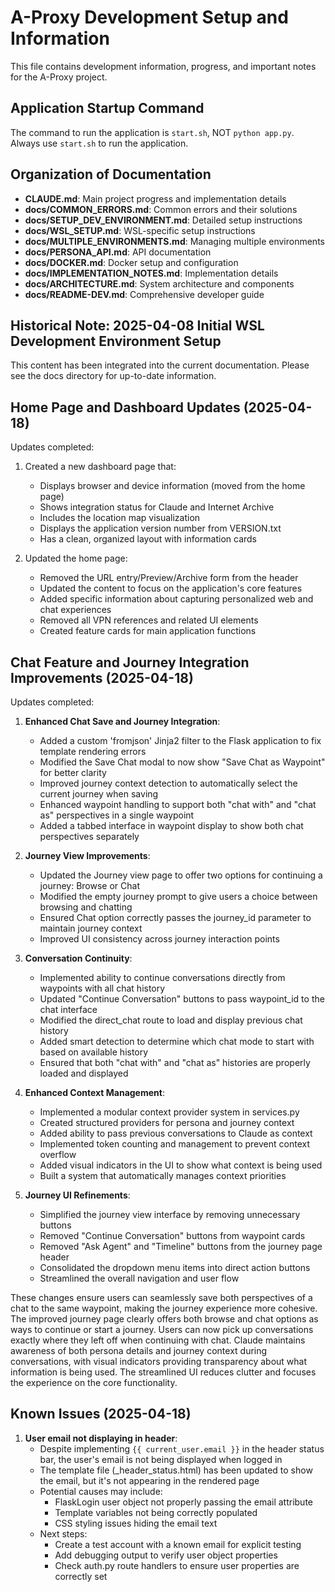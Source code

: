 # A-Proxy Development Setup and Information

This file contains development information, progress, and important notes for the A-Proxy project.

## Application Startup Command

The command to run the application is `start.sh`, NOT `python app.py`. Always use `start.sh` to run the application.

## Organization of Documentation

- **CLAUDE.md**: Main project progress and implementation details
- **docs/COMMON_ERRORS.md**: Common errors and their solutions
- **docs/SETUP_DEV_ENVIRONMENT.md**: Detailed setup instructions
- **docs/WSL_SETUP.md**: WSL-specific setup instructions
- **docs/MULTIPLE_ENVIRONMENTS.md**: Managing multiple environments
- **docs/PERSONA_API.md**: API documentation
- **docs/DOCKER.md**: Docker setup and configuration
- **docs/IMPLEMENTATION_NOTES.md**: Implementation details
- **docs/ARCHITECTURE.md**: System architecture and components
- **docs/README-DEV.md**: Comprehensive developer guide

## Historical Note: 2025-04-08 Initial WSL Development Environment Setup

This content has been integrated into the current documentation. Please see the docs directory for up-to-date information.

## Home Page and Dashboard Updates (2025-04-18)

Updates completed:
1. Created a new dashboard page that:
   - Displays browser and device information (moved from the home page)
   - Shows integration status for Claude and Internet Archive
   - Includes the location map visualization
   - Displays the application version number from VERSION.txt
   - Has a clean, organized layout with information cards

2. Updated the home page:
   - Removed the URL entry/Preview/Archive form from the header
   - Updated the content to focus on the application's core features
   - Added specific information about capturing personalized web and chat experiences
   - Removed all VPN references and related UI elements
   - Created feature cards for main application functions

## Chat Feature and Journey Integration Improvements (2025-04-18)

Updates completed:
1. **Enhanced Chat Save and Journey Integration**:
   - Added a custom 'fromjson' Jinja2 filter to the Flask application to fix template rendering errors
   - Modified the Save Chat modal to now show "Save Chat as Waypoint" for better clarity
   - Improved journey context detection to automatically select the current journey when saving
   - Enhanced waypoint handling to support both "chat with" and "chat as" perspectives in a single waypoint
   - Added a tabbed interface in waypoint display to show both chat perspectives separately

2. **Journey View Improvements**:
   - Updated the Journey view page to offer two options for continuing a journey: Browse or Chat
   - Modified the empty journey prompt to give users a choice between browsing and chatting
   - Ensured Chat option correctly passes the journey_id parameter to maintain journey context
   - Improved UI consistency across journey interaction points

3. **Conversation Continuity**:
   - Implemented ability to continue conversations directly from waypoints with all chat history
   - Updated "Continue Conversation" buttons to pass waypoint_id to the chat interface
   - Modified the direct_chat route to load and display previous chat history
   - Added smart detection to determine which chat mode to start with based on available history
   - Ensured that both "chat with" and "chat as" histories are properly loaded and displayed

4. **Enhanced Context Management**:
   - Implemented a modular context provider system in services.py
   - Created structured providers for persona and journey context
   - Added ability to pass previous conversations to Claude as context
   - Implemented token counting and management to prevent context overflow
   - Added visual indicators in the UI to show what context is being used
   - Built a system that automatically manages context priorities

5. **Journey UI Refinements**:
   - Simplified the journey view interface by removing unnecessary buttons
   - Removed "Continue Conversation" buttons from waypoint cards
   - Removed "Ask Agent" and "Timeline" buttons from the journey page header
   - Consolidated the dropdown menu items into direct action buttons
   - Streamlined the overall navigation and user flow

These changes ensure users can seamlessly save both perspectives of a chat to the same waypoint, making the journey experience more cohesive. The improved journey page clearly offers both browse and chat options as ways to continue or start a journey. Users can now pick up conversations exactly where they left off when continuing with chat. Claude maintains awareness of both persona details and journey context during conversations, with visual indicators providing transparency about what information is being used. The streamlined UI reduces clutter and focuses the experience on the core functionality.

## Known Issues (2025-04-18)

1. **User email not displaying in header**: 
   - Despite implementing `{{ current_user.email }}` in the header status bar, the user's email is not being displayed when logged in
   - The template file (_header_status.html) has been updated to show the email, but it's not appearing in the rendered page
   - Potential causes may include:
     - FlaskLogin user object not properly passing the email attribute
     - Template variables not being correctly populated
     - CSS styling issues hiding the email text
   - Next steps:
     - Create a test account with a known email for explicit testing
     - Add debugging output to verify user object properties
     - Check auth.py route handlers to ensure user properties are correctly set
